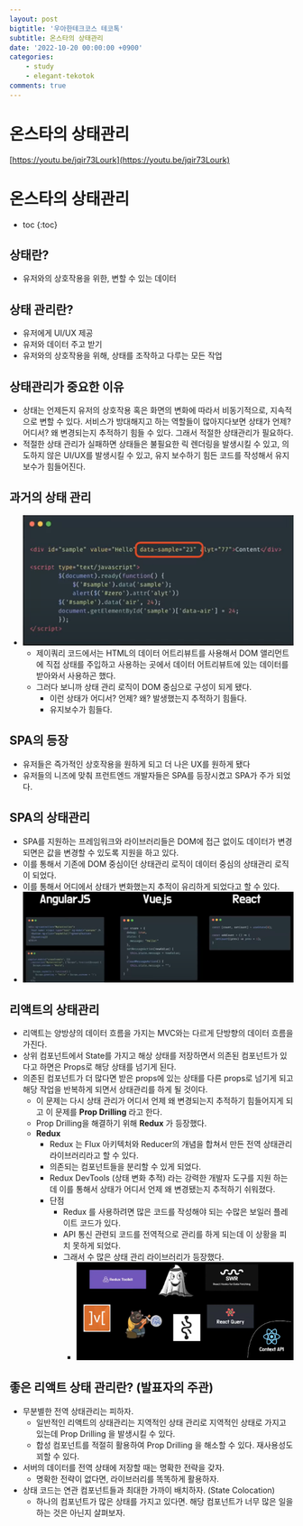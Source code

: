 ```yaml
---
layout: post
bigtitle: '우아한테크코스 테코톡'
subtitle: 온스타의 상태관리
date: '2022-10-20 00:00:00 +0900'
categories:
    - study
    - elegant-tekotok
comments: true
---
```


# 온스타의 상태관리 
[https://youtu.be/jqir73Lourk](https://youtu.be/jqir73Lourk)

# 온스타의 상태관리
* toc
{:toc}

## 상태란?
+ 유저와의 상호작용을 위한, 변할 수 있는 데이터

## 상태 관리란?
+ 유저에게 UI/UX 제공
+ 유저와 데이터 주고 받기 
+ 유저와의 상호작용을 위해, 상태를 조작하고 다루는 모든 작업

## 상태관리가 중요한 이유 
+ 상태는 언제든지 유저의 상호작용 혹은 화면의 변화에 따라서 비동기적으로, 지속적으로 변할 수 있다. 서비스가 방대해지고 하는 역할들이 많아지다보면 상태가 언제? 어디서? 왜 변경되는지 추적하기 힘들 수 있다. 그래서 적절한 상태관리가 필요하다. 
+ 적절한 상태 관리가 실패하면 상태들은 불필요한 릭 렌더링을 발생시킬 수 있고, 의도하지 않은 UI/UX를 발생시킬 수 있고, 유지 보수하기 힘든 코드를 작성해서 유지보수가 힘들어진다. 

## 과거의 상태 관리 
+ ![img.png](/assets/img/elegant-tekotok/statusManagement.png)
  + 제이쿼리 코드에서는 HTML의 데이터 어트리뷰트를 사용해서 DOM 앨리먼트에 직접 상태를 주입하고 사용하는 곳에서 데이터 어트리뷰트에 있는 데이터를 받아와서 사용하곤 했다. 
  + 그러다 보니까 상태 관리 로직이 DOM 중심으로 구성이 되게 됐다. 
    + 이런 상태가 어디서? 언제? 왜? 발생했는지 추적하기 힘들다. 
    + 유지보수가 힘들다. 

## SPA의 등장 
+ 유저들은 즉가적인 상호작용을 원하게 되고 더 나은 UX를 원하게 됐다 
+ 유저들의 니즈에 맞춰 프런트엔드 개발자들은 SPA를 등장시켰고 SPA가 주가 되었다.

## SPA의 상태관리 
+ SPA를 지원하는 프레임워크와 라이브러리들은 DOM에 접근 없이도 데이터가 변경되면은 값을 변경할 수 있도록 지원을 하고 있다. 
+ 이를 통해서 기존에 DOM 중심이던 상태관리 로직이 데이터 중심의 상태관리 로직이 되었다.
+ 이를 통해서 어디에서 상태가 변화했는지 추적이 유리하게 되었다고 할 수 있다. 
+ ![img.png](/assets/img/elegant-tekotok/statusManagement2.png)

## 리액트의 상태관리 
+ 리액트는 양방샹의 데이터 흐름을 가지는 MVC와는 다르게 단방향의 데이터 흐름을 가진다.
+ 상위 컴포넌트에서 State를 가지고 해상 상태를 저장하면서 의존된 컴포넌트가 있다고 하면은 Props로 해당 상태를 넘기게 된다. 
+ 의존된 컴포넌트가 더 많다면 받은 props에 있는 상태를 다른 props로 넘기게 되고 해당 작업을 반복하게 되면서 상태관리를 하게 될 것이다. 
  + 이 문제는 다시 상태 관리가 어디서 언제 왜 변경되는지 추적하기 힘들어지게 되고 이 문제를 __Prop Drilling__ 라고 한다. 
  + Prop Drilling을 해결하기 위해 __Redux__ 가 등장했다.
  + __Redux__
    + Redux 는 Flux 아키텍처와 Reducer의 개념을 합쳐서 만든 전역 상태관리 라이브러리라고 할 수 있다. 
    + 의존되는 컴포넌트들을 분리할 수 있게 되었다.
    + Redux DevTools (상태 변화 추적) 라는 강력한 개발자 도구를 지원 하는데 이를 통해서 상태가 어디서 언제 왜 변경됐는지 추적하기 쉬워졌다. 
    + 단점
      + Redux 를 사용하려면 많은 코드를 작성해야 되는 수많은 보일러 플레이트 코드가 있다.
      + API 통신 관련되 코드를 전역적으로 관리를 하게 되는데 이 상황을 피치 못하게 되었다. 
      + 그래서 수 많은 상태 관리 라이브러리가 등장했다.
        + ![img.png](/assets/img/elegant-tekotok/statusManagement3.png)

## 좋은 리액트 상태 관리란? (발표자의 주관)
+ 무분별한 전역 상태관리는 피하자.
  + 일반적인 리액트의 상태관리는 지역적인 상태 관리로 지역적인 상태로 가지고 있는데 Prop Drilling 을 발생시킬 수 있다. 
  + 합성 컴포넌트를 적절히 활용하여 Prop Drilling 을 해소할 수 있다. 재사용성도 꾀할 수 있다. 
+ 서버의 데이터를 전역 상태에 저장할 때는 명확한 전략을 갖자.
  + 명확한 전략이 없다면, 라이브러리를 똑똑하게 활용하자. 
+ 상태 코드는 연관 컴포넌트들과 최대한 가까이 배치하자. (State Colocation)
  + 하나의 컴포넌트가 많은 상태를 가지고 있다면. 해당 컴포넌트가 너무 많은 일을 하는 것은 아닌지 살펴보자.